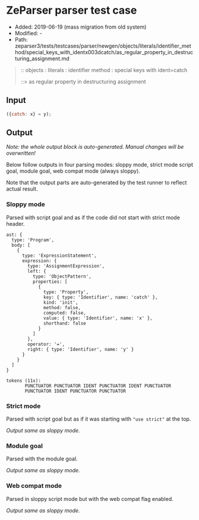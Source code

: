 # ZeParser parser test case

- Added: 2019-06-19 (mass migration from old system)
- Modified: -
- Path: zeparser3/tests/testcases/parser/newgen/objects/literals/identifier_method/special_keys_with_identx003dcatch/as_regular_property_in_destructuring_assignment.md

> :: objects : literals : identifier method : special keys with ident=catch
>
> ::> as regular property in destructuring assignment

## Input

`````js
({catch: x} = y);
`````

## Output

_Note: the whole output block is auto-generated. Manual changes will be overwritten!_

Below follow outputs in four parsing modes: sloppy mode, strict mode script goal, module goal, web compat mode (always sloppy).

Note that the output parts are auto-generated by the test runner to reflect actual result.

### Sloppy mode

Parsed with script goal and as if the code did not start with strict mode header.

`````
ast: {
  type: 'Program',
  body: [
    {
      type: 'ExpressionStatement',
      expression: {
        type: 'AssignmentExpression',
        left: {
          type: 'ObjectPattern',
          properties: [
            {
              type: 'Property',
              key: { type: 'Identifier', name: 'catch' },
              kind: 'init',
              method: false,
              computed: false,
              value: { type: 'Identifier', name: 'x' },
              shorthand: false
            }
          ]
        },
        operator: '=',
        right: { type: 'Identifier', name: 'y' }
      }
    }
  ]
}

tokens (11x):
       PUNCTUATOR PUNCTUATOR IDENT PUNCTUATOR IDENT PUNCTUATOR
       PUNCTUATOR IDENT PUNCTUATOR PUNCTUATOR
`````

### Strict mode

Parsed with script goal but as if it was starting with `"use strict"` at the top.

_Output same as sloppy mode._

### Module goal

Parsed with the module goal.

_Output same as sloppy mode._

### Web compat mode

Parsed in sloppy script mode but with the web compat flag enabled.

_Output same as sloppy mode._
